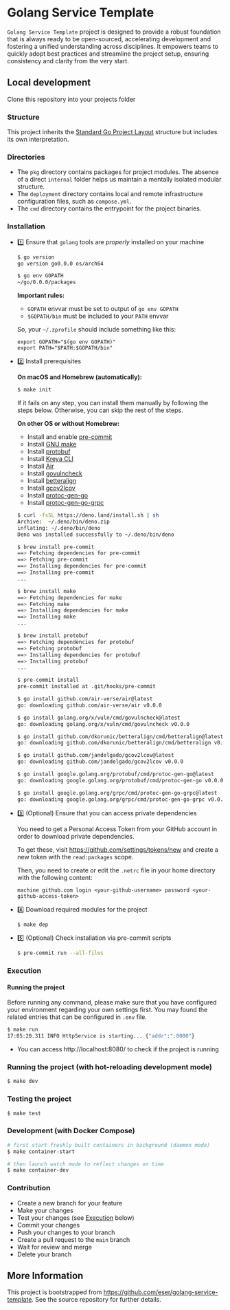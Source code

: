 # Golang Service Template

`Golang Service Template` project is designed to provide a robust foundation that is always ready to be open-sourced, accelerating development and fostering a unified understanding across disciplines. It empowers teams to quickly adopt best practices and streamline the project setup, ensuring consistency and clarity from the very start.

## Local development

Clone this repository into your projects folder

### Structure

This project inherits the [Standard Go Project Layout](https://github.com/golang-standards/project-layout) structure but
includes its own interpretation.

### Directories

- The `pkg` directory contains packages for project modules. The absence of a direct `internal` folder helps us maintain
  a mentally isolated modular structure.
- The `deployment` directory contains local and remote infrastructure configuration files, such as `compose.yml`.
- The `cmd` directory contains the entrypoint for the project binaries.

### Installation

- 1️⃣ Ensure that `golang` tools are _properly_ installed on your machine

  ```bash
  $ go version
  go version go0.0.0 os/arch64

  $ go env GOPATH
  ~/go/0.0.0/packages
  ```

  **Important rules:**
  - `GOPATH` envvar must be set to output of `go env GOPATH`
  - `$GOPATH/bin` must be included to your `PATH` envvar

  So, your `~/.zprofile` should include something like this:

  ```
  export GOPATH="$(go env GOPATH)"
  export PATH="$PATH:$GOPATH/bin"
  ```

- 2️⃣ Install prerequisites

  **On macOS and Homebrew (automatically):**

  ```bash
  $ make init
  ```

  If it fails on any step, you can install them manually by following the steps below. Otherwise, you can skip the rest
  of the steps.

  **On other OS or without Homebrew:**

  - Install and enable [pre-commit](https://pre-commit.com/#install)
  - Install [GNU make](https://www.gnu.org/software/make/)
  - Install [protobuf](https://github.com/protocolbuffers/protobuf/releases)
  - Install [Kreya CLI](https://kreya.app/docs/cli/#installation)
  - Install [Air](https://github.com/air-verse/air#installation)
  - Install [govulncheck](https://go.googlesource.com/vuln)
  - Install [betteralign](https://github.com/dkorunic/betteralign#installation)
  - Install [gcov2lcov](https://github.com/jandelgado/gcov2lcov#installation)
  - Install [protoc-gen-go](https://github.com/protocolbuffers/protobuf-go)
  - Install [protoc-gen-go-grpc](https://github.com/grpc/grpc-go#installation)

  ```bash
  $ curl -fsSL https://deno.land/install.sh | sh
  Archive:  ~/.deno/bin/deno.zip
  inflating: ~/.deno/bin/deno
  Deno was installed successfully to ~/.deno/bin/deno

  $ brew install pre-commit
  ==> Fetching dependencies for pre-commit
  ==> Fetching pre-commit
  ==> Installing dependencies for pre-commit
  ==> Installing pre-commit
  ...

  $ brew install make
  ==> Fetching dependencies for make
  ==> Fetching make
  ==> Installing dependencies for make
  ==> Installing make
  ...

  $ brew install protobuf
  ==> Fetching dependencies for protobuf
  ==> Fetching protobuf
  ==> Installing dependencies for protobuf
  ==> Installing protobuf
  ...

  $ pre-commit install
  pre-commit installed at .git/hooks/pre-commit

  $ go install github.com/air-verse/air@latest
  go: downloading github.com/air-verse/air v0.0.0

  $ go install golang.org/x/vuln/cmd/govulncheck@latest
  go: downloading golang.org/x/vuln/cmd/govulncheck v0.0.0

  $ go install github.com/dkorunic/betteralign/cmd/betteralign@latest
  go: downloading github.com/dkorunic/betteralign/cmd/betteralign v0.0.0

  $ go install github.com/jandelgado/gcov2lcov@latest
  go: downloading github.com/jandelgado/gcov2lcov v0.0.0

  $ go install google.golang.org/protobuf/cmd/protoc-gen-go@latest
  go: downloading google.golang.org/protobuf/cmd/protoc-gen-go v0.0.0

  $ go install google.golang.org/grpc/cmd/protoc-gen-go-grpc@latest
  go: downloading google.golang.org/grpc/cmd/protoc-gen-go-grpc v0.0.0
  ```

- 3️⃣ (Optional) Ensure that you can access private dependencies

  You need to get a Personal Access Token from your GitHub account in order to download private dependencies.

  To get these, visit https://github.com/settings/tokens/new and create a new token with the `read:packages` scope.

  Then, you need to create or edit the `.netrc` file in your home directory with the following content:

  ```
  machine github.com login <your-github-username> password <your-github-access-token>
  ```

- 4️⃣ Download required modules for the project

  ```bash
  $ make dep
  ```

- 5️⃣ (Optional) Check installation via pre-commit scripts

  ```bash
  $ pre-commit run --all-files
  ```

### Execution

#### Running the project

Before running any command, please make sure that you have configured your environment regarding your own settings
first. You may found the related entries that can be configured in `.env` file.

```bash
$ make run
17:05:20.311 INFO HttpService is starting... {"addr":":8080"}
```

- You can access http://localhost:8080/ to check if the project is running

### Running the project (with hot-reloading development mode)

```bash
$ make dev
```

### Testing the project

```bash
$ make test
```

### Development (with Docker Compose)

```bash
# first start freshly built containers in background (daemon mode)
$ make container-start

# then launch watch mode to reflect changes on time
$ make container-dev
```

### Contribution

- Create a new branch for your feature
- Make your changes
- Test your changes (see [Execution](#execution) below)
- Commit your changes
- Push your changes to your branch
- Create a pull request to the `main` branch
- Wait for review and merge
- Delete your branch

## More Information

This project is bootstrapped from https://github.com/eser/golang-service-template. See the source repository for further
details.
